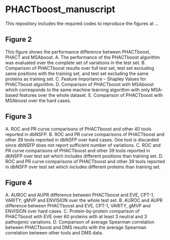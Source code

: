 # PHACTboost_manuscript

This repository includes the required codes to reproduce the figures at ...

## Figure 2

This figure shows the performance difference between PHACTboost, PHACT and MSAboost.
A. The performance of the PHACTboost algorithm was evaluated over the complete set of variations in the test set. B. Comparison of PHACTboost results over full test set, test set excluding same positions with the training set, and test set excluding the same proteins as training set. C. Feature Importance – Shapley Values for PHACTboost algorithm. D. Comparison of PHACTboost with MSAboost which corresponds to the same machine learning algorithm with only MSA-based features over the whole dataset. E. Comparison of PHACTboost with MSAboost over the hard cases.

## Figure 3

A. ROC and PR curve comparisons of PHACTboost and other 40 tools reported in dbNSFP. B. ROC and PR curve comparisons of PHACTboost and other 39 tools reported in dbNSFP over hard cases. One tool is discarded since dbNSFP does not report sufficient number of variations. C. ROC and PR curve comparisons of PHACTboost and other 39 tools reported in dbNSFP over test set which includes different positions than training set. D. ROC and PR curve comparisons of PHACTboost and other 39 tools reported in dbNSFP over test set which includes different proteins than training set.

## Figure 4

A. AUROC and AUPR difference between PHACTboost and EVE, CPT-1, VARITY, gMVP and ENVISION over the whole test set. B. AUROC and AUPR difference between PHACTboost and EVE, CPT-1, VARITY, gMVP and ENVISION over hard cases. C. Protein-by-protein comparison of PHACTboost with EVE over 60 proteins with at least 3 neutral and 3 pathogenic variations. D. Comparison of average Spearman correlation between PHACTboost and DMS results with the average Spearman correlation between other tools and DMS data.



